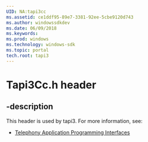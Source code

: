 ```yaml
---
UID: NA:tapi3cc
ms.assetid: ce1ddf95-89e7-3381-92ee-5cbe9120d743
ms.author: windowssdkdev
ms.date: 06/09/2018
ms.keywords: 
ms.prod: windows
ms.technology: windows-sdk
ms.topic: portal
tech.root: tapi3
---
```


# Tapi3Cc.h header


## -description


This header is used by tapi3. For more information, see:

- [Telephony Application Programming Interfaces](../_tapi3/index.md)